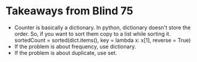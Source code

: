 # Takeaways from Blind 75

- Counter is basically a dictionary. In python, dictionary doesn't store the order. So, if you want to sort them copy to a list while sorting it. sortedCount = sorted(dict.items(), key = lambda x: x[1], reverse = True)
- If the problem is about frequency, use dictionary.
- If the problem is about duplicate, use set.
